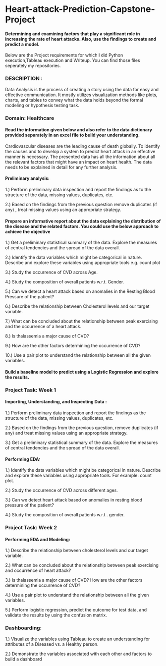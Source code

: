 # Heart-attack-Prediction-Capstone-Project
#### Determining and examining factors that play a significant role in increasing the rate of heart attacks. Also, use the findings to create and predict a model.

Below are the Project requirements for which I did Python execution,Tableau execution and Writeup. You can find those files seperately my repositories.

### DESCRIPTION :

Data Analysis is the process of creating a story using the data for easy and effective communication. It mostly utilizes visualization methods like plots, charts, and tables to convey what the data holds beyond the formal modeling or hypothesis testing task.

### Domain: Healthcare

#### Read the information given below and also refer to the data dictionary provided separately in an excel file to build your understanding.

Cardiovascular diseases are the leading cause of death globally. To identify the causes and to develop a system to predict heart attack in an effective manner is necessary. The presented data has all the information about all the relevant factors that might have an impact on heart health. The data needs to be explained in detail for any further analysis.

#### Preliminary analysis:

1.) Perform preliminary data inspection and report the findings as to the structure of the data, missing values, duplicates, etc.

2.) Based on the findings from the previous question remove duplicates (if any) , treat missing values using an appropriate strategy.

#### Prepare an informative report about the data explaining the distribution of the disease and the related factors. You could use the below approach to achieve the objective

1.) Get a preliminary statistical summary of the data. Explore the measures of central tendencies and the spread of the data overall.

2.) Identify the data variables which might be categorical in nature. Describe and explore these variables using appropriate tools e.g. count plot

3.) Study the occurrence of CVD across Age.

4.) Study the composition of overall patients w.r.t. Gender.

5.) Can we detect a heart attack based on anomalies in the Resting Blood Pressure of the patient?

6.) Describe the relationship between Cholesterol levels and our target variable.

7.) What can be concluded about the relationship between peak exercising and the occurrence of a heart attack.

8.) Is thalassemia a major cause of CVD?

9.) How are the other factors determining the occurrence of CVD?

10.) Use a pair plot to understand the relationship between all the given variables.

#### Build a baseline model to predict using a Logistic Regression and explore the results.

 

### Project Task: Week 1

#### Importing, Understanding, and Inspecting Data :

1.) Perform preliminary data inspection and report the findings as the structure of the data, missing values, duplicates, etc.

2.) Based on the findings from the previous question, remove duplicates (if any) and treat missing values using an appropriate strategy.

3.) Get a preliminary statistical summary of the data. Explore the measures of central tendencies and the spread of the data overall.

#### Performing EDA:

1.) Identify the data variables which might be categorical in nature. Describe and explore these variables using appropriate tools. For example: count plot.

2.) Study the occurrence of CVD across different ages.

3.) Can we detect heart attack based on anomalies in resting blood pressure of the patient?

4.) Study the composition of overall patients w.r.t . gender.


 

### Project Task: Week 2

#### Performing EDA and Modeling:

1.) Describe the relationship between cholesterol levels and our target variable.

2.) What can be concluded about the relationship between peak exercising and occurrence of heart attack?

3.) Is thalassemia a major cause of CVD? How are the other factors determining the occurrence of CVD?

4.) Use a pair plot to understand the relationship between all the given variables.

5.) Perform logistic regression, predict the outcome for test data, and validate the results by using the confusion matrix.

### Dashboarding:

1.) Visualize the variables using Tableau to create an understanding for attributes of a Diseased vs. a Healthy person.

2.) Demonstrate  the variables associated with each other and factors to build a dashboard
